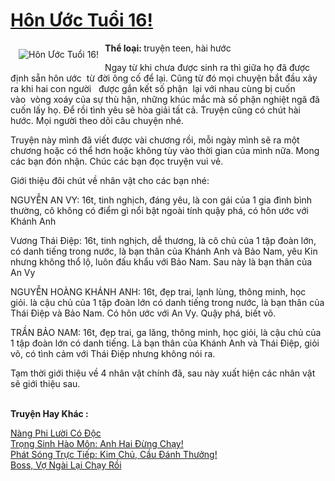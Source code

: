 <a href="https://utruyen.com/truyen/hon-uoc-tuoi-16/17483/" title="Hôn Ước Tuổi 16!"><h1>Hôn Ước Tuổi 16!</h1></a><div style="display:table"><img align="right" style="float: left; padding: 10px;" src="https://utruyen.com/images/story/200x260/hon-uoc-tuoi-16.jpg" alt="Hôn Ước Tuổi 16!"><b>Thể loại: </b>truyện teen, hài hước<p></p>Ngay từ khi chưa được sinh ra thì giữa họ đã được định sẵn hôn ước  từ đời ông cố để lại. Cũng từ đó mọi chuyện bắt đầu xảy ra khi hai con người   được gắn kết số phận  lại với nhau cùng bị cuốn vào  vòng xoáy của sự thù hận, những khúc mắc mà số phận nghiệt ngã đã cuốn lấy họ. Để rồi tình yêu sẽ hòa giải tất cả. Truyện cũng có chút hài hước. Mọi người theo dõi câu chuyện nhé.<p></p>Truyện này mình đã viết được vài chương rồi, mỗi ngày mình sẽ ra một chương hoặc có thể hơn hoặc không tùy vào thời gian của mình nữa. Mong các bạn đón nhận. Chúc các bạn đọc truyện vui vẻ.<p></p>Giới thiệu đôi chút về nhân vật cho các bạn nhé:<p></p>NGUYỄN AN VY: 16t, tinh nghịch, đáng yêu, là con gái của 1 gia đình bình thường, cô không có điểm gì nổi bật ngoài tính quậy phá, có hôn ước với Khánh Anh<p></p>Vương Thái Điệp: 16t, tinh nghịch, dễ thương, là cô chủ của 1 tập đoàn lớn, có danh tiếng trong nước, là bạn thân của Khánh Anh và Bảo Nam, yêu Kin nhưng không thổ lộ, luôn đấu khẩu với Bảo Nam. Sau này là bạn thân của An Vy<p></p>NGUYỄN HOÀNG KHÁNH ANH: 16t, đẹp trai, lạnh lùng, thông minh, học giỏi. là cậu chủ của 1 tập đoàn lớn có danh tiếng trong nước, là bạn thân của Thái Điệp và Bảo Nam. Có hôn ước với An Vy. Quậy phá, biết võ. <p></p>TRẦN BẢO NAM: 16t, đẹp trai, ga lăng, thông minh, học giỏi, là cậu chủ của 1 tập đoàn lớn có danh tiếng. Là bạn thân của Khánh Anh và Thái Điệp, giỏi võ, có tình cảm với Thái Điệp nhưng không nói ra.<p></p>Tạm thời giới thiệu về 4 nhân vật chính đã, sau này xuất hiện các nhân vật sẽ giới thiệu sau.</div><p><br><b>Truyện Hay Khác :</b></p><a href="https://utruyen.com/truyen/nang-phi-luoi-co-doc/15719/" alt="Nàng Phi Lười Có Độc">Nàng Phi Lười Có Độc</a><br/><a href="https://truyenngontinhay.wordpress.com/2019/10/03/trong-sinh-hao-mon-anh-hai-dung-chay/" alt="Trọng Sinh Hào Môn: Anh Hai Đừng Chạy!">Trọng Sinh Hào Môn: Anh Hai Đừng Chạy!</a><br/><a href="https://github.com/quanluxury/ngontinhhot/tree/master/truyenhay/19270/" alt="Phát Sóng Trực Tiếp: Kim Chủ, Cầu Đánh Thưởng!">Phát Sóng Trực Tiếp: Kim Chủ, Cầu Đánh Thưởng!</a><br/><a href="https://github.com/quanluxury/ngontinhhot/tree/master/truyenhay/19029/" alt="Boss, Vợ Ngài Lại Chạy Rồi">Boss, Vợ Ngài Lại Chạy Rồi</a><br/>